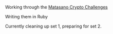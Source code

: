 Working through the [Matasano Crypto Challenges](http://cryptopals.com/)

Writing them in Ruby
    
Currently cleaning up set 1, preparing for set 2.

